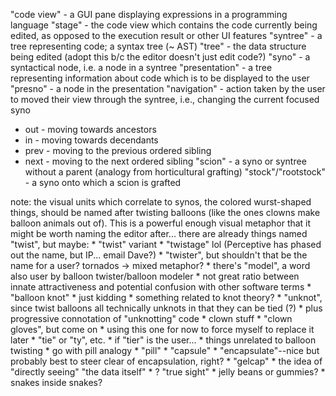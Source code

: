 "code view" - a GUI pane displaying expressions in a programming language
"stage" - the code view which contains the code currently being edited, as opposed to the execution result or other UI features
"syntree" - a tree representing code; a syntax tree (~ AST)
"tree" - the data structure being edited (adopt this b/c the editor doesn't just edit code?)
"syno" - a syntactical node, i.e. a node in a syntree
"presentation" - a tree representing information about code which is to be displayed to the user
"presno" - a node in the presentation
"navigation" - action taken by the user to moved their view through the syntree, i.e., changing the current focused syno
  * out - moving towards ancestors
  * in - moving towards decendants
  * prev - moving to the previous ordered sibling
  * next - moving to the next ordered sibling
"scion" - a syno or syntree without a parent (analogy from horticultural grafting)
"stock"/"rootstock" -  a syno onto which a scion is grafted

note: the visual units which correlate to synos, the colored wurst-shaped things, should be named after twisting balloons (like the ones clowns make balloon animals out of). This is a powerful enough visual metaphor that it might be worth naming the editor after...
  there are already things named "twist", but maybe:
    * "twist" variant
      * "twistage" lol (Perceptive has phased out the name, but IP... email Dave?)
      * "twister", but shouldn't that be the name for a user? tornados -> mixed metaphor?
    * there's "model", a word also user by balloon twister/balloon modeler
      * not great ratio between innate attractiveness and potential confusion with other software terms
    * "balloon knot"
      * just kidding
    * something related to knot theory?
      * "unknot", since twist balloons all technically unknots in that they can be tied (?)
        * plus progressive connotation of "unknotting" code
    * clown stuff
      * "clown gloves", but come on
      * using this one for now to force myself to replace it later
    * "tie" or "ty", etc.
      * if "tier" is the user...
    * things unrelated to balloon twisting
      * go with pill analogy
        * "pill"
        * "capsule"
          * "encapsulate"--nice but probably best to steer clear of encapsulation, right?
        * "gelcap"
      * the idea of "directly seeing" "the data itself"
        * ? "true sight"
      * jelly beans or gummies?
      * snakes inside snakes?
